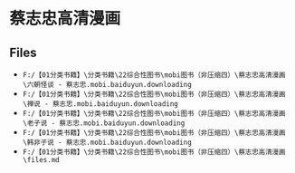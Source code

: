 # 蔡志忠高清漫画

## Files

- `F:/【01分类书籍】\分类书籍\22综合性图书\mobi图书（非压缩四）\蔡志忠高清漫画\六朝怪谈 - 蔡志忠.mobi.baiduyun.downloading`
- `F:/【01分类书籍】\分类书籍\22综合性图书\mobi图书（非压缩四）\蔡志忠高清漫画\禅说 - 蔡志忠.mobi.baiduyun.downloading`
- `F:/【01分类书籍】\分类书籍\22综合性图书\mobi图书（非压缩四）\蔡志忠高清漫画\老子说 - 蔡志忠.mobi.baiduyun.downloading`
- `F:/【01分类书籍】\分类书籍\22综合性图书\mobi图书（非压缩四）\蔡志忠高清漫画\韩非子说 - 蔡志忠.mobi.baiduyun.downloading`
- `F:/【01分类书籍】\分类书籍\22综合性图书\mobi图书（非压缩四）\蔡志忠高清漫画\files.md`
